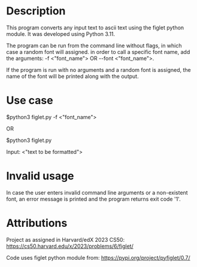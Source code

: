
# Description
This program converts any input text to ascii text using the figlet python module. It was developed using Python 3.11.

The program can be run from the command line without flags, in which case a random font will assigned. in order to call a specific font name, add the arguments: -f <"font_name"> OR --font <"font_name">.

If the program is run with no arguments and a random font is assigned, the name of the font will be printed along with the output.

# Use case
$python3 figlet.py -f <"font_name">

OR

$python3 figlet.py

Input: <"text to be formatted">

# Invalid usage
In case the user enters invalid command line arguments or a non-existent font, an error message is printed and the program returns exit code '1'.

# Attributions
 Project as assigned in Harvard/edX 2023 CS50:
 https://cs50.harvard.edu/x/2023/problems/6/figlet/

 Code uses figlet python module from:
 https://pypi.org/project/pyfiglet/0.7/



